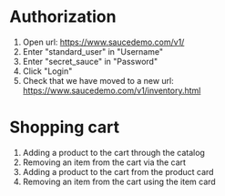 # Authorization

1. Open url: <https://www.saucedemo.com/v1/>
2. Enter "standard_user" in "Username"
3. Enter "secret_sauce" in "Password"
4. Click "Login"
5. Check that we have moved to a new url: <https://www.saucedemo.com/v1/inventory.html>

# Shopping cart

1. Adding a product to the cart through the catalog
2. Removing an item from the cart via the cart
3. Adding a product to the cart from the product card
4. Removing an item from the cart using the item card

